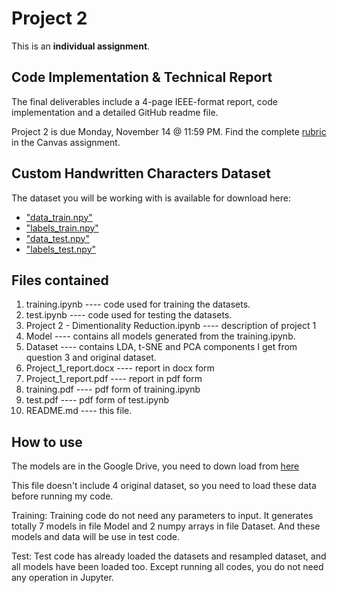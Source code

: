 # Project 2

This is an **individual assignment**.

## Code Implementation & Technical Report

The final deliverables include a 4-page IEEE-format report, code implementation and a detailed GitHub readme file.

Project 2 is due Monday, November 14 @ 11:59 PM. Find the complete [rubric](https://ufl.instructure.com/courses/459156/assignments/5412724) in the Canvas assignment.

## Custom Handwritten Characters Dataset

The dataset you will be working with is available for download here:

* ["data_train.npy"](https://ufl.instructure.com/files/72621855/download?download_frd=1)
* ["labels_train.npy"](https://ufl.instructure.com/files/72621858/download?download_frd=1)
* ["data_test.npy"](https://ufl.instructure.com/files/72621555/download?download_frd=1)
* ["labels_test.npy"](https://ufl.instructure.com/files/72621857/download?download_frd=1)

## Files contained

1. training.ipynb ---- code used for training the datasets.
2. test.ipynb ---- code used for testing the datasets.
3. Project 2 - Dimentionality Reduction.ipynb ---- description of project 1
4. Model ---- contains all models generated from the training.ipynb.
5. Dataset ---- contains LDA, t-SNE and PCA components I get from question 3 and original dataset.
6. Project_1_report.docx ---- report in docx form
7. Project_1_report.pdf ---- report in pdf form
8. training.pdf ---- pdf form of training.ipynb
9. test.pdf ---- pdf form of test.ipynb
10. README.md ---- this file.

## How to use 

The models are in the Google Drive, you need to down load from [here](https://drive.google.com/drive/folders/1YA2ljEgFa21XNYc-VkEGUdpImxp1wJi3?usp=share_link)

This file doesn't include 4 original dataset, so you need to load these data before running my code.  

Training: Training code do not need any parameters to input. It generates totally 7 models in file Model and 2 numpy arrays in file Dataset. And these models and data will be use in test code.     

Test: Test code has already loaded the datasets and resampled dataset, and all models have been loaded too. Except running all codes, you do not need any operation in Jupyter.